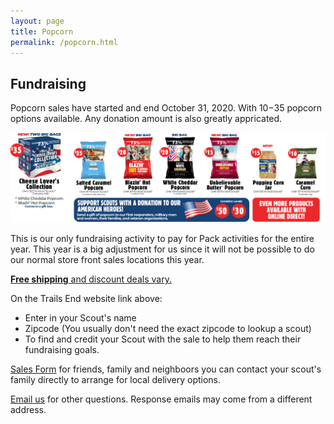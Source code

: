 ```yaml
---
layout: page
title: Popcorn
permalink: /popcorn.html
---
```

## Fundraising
Popcorn sales have started and end October 31, 2020. With $10-$35 popcorn options available. Any donation amount is also greatly appricated.

![Image](bs_img/PopCorn2020.png)

This is our only fundraising activity to pay for Pack activities for the entire year.
This year is a big adjustment for us since it will not be possible to do our normal store front sales locations this year.

[**Free shipping** and discount deals vary.](https://www.trails-end.com/)

On the Trails End website link above:
 - Enter in your Scout's name
 - Zipcode (You usually don't need the exact zipcode to lookup a scout)
 - To find and credit your Scout with the sale to help them reach their fundraising goals.

[Sales Form](https://www.sdicbsa.org/Popcorn/Docs/1PageOrderForm2020.pdf) for friends, family and neighboors you can contact your scout's family directly to arrange for local delivery options.

<a href="mailto:popcorn@pack299sandiego.org?Subject=Pack 299: Popcorn" title="Contact us">Email us</a> for other questions. Response emails may come from a different address.

